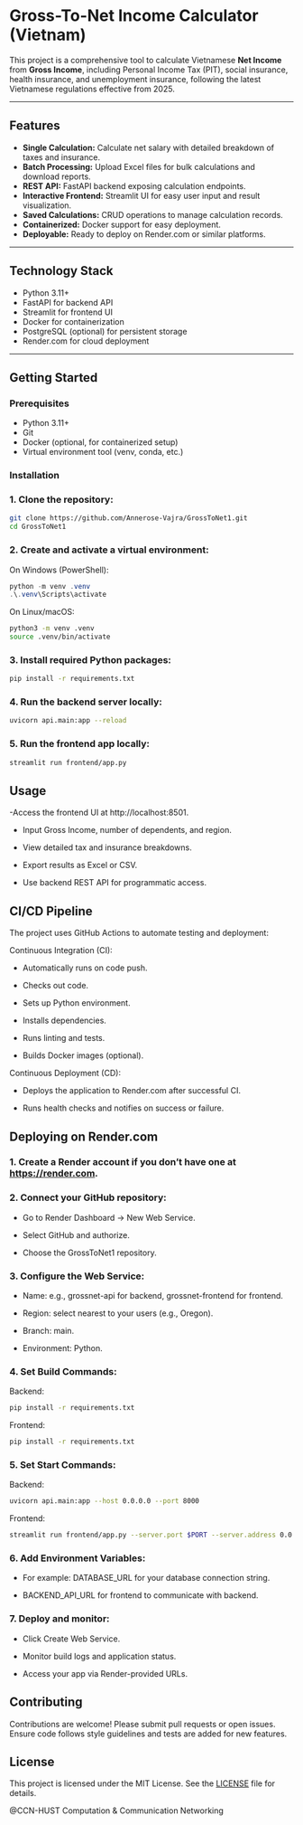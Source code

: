 # Gross-To-Net Income Calculator (Vietnam)

This project is a comprehensive tool to calculate Vietnamese **Net Income** from **Gross Income**, including Personal Income Tax (PIT), social insurance, health insurance, and unemployment insurance, following the latest Vietnamese regulations effective from 2025.

---

## Features

- **Single Calculation:** Calculate net salary with detailed breakdown of taxes and insurance.
- **Batch Processing:** Upload Excel files for bulk calculations and download reports.
- **REST API:** FastAPI backend exposing calculation endpoints.
- **Interactive Frontend:** Streamlit UI for easy user input and result visualization.
- **Saved Calculations:** CRUD operations to manage calculation records.
- **Containerized:** Docker support for easy deployment.
- **Deployable:** Ready to deploy on Render.com or similar platforms.

---

## Technology Stack

- Python 3.11+
- FastAPI for backend API
- Streamlit for frontend UI
- Docker for containerization
- PostgreSQL (optional) for persistent storage
- Render.com for cloud deployment

---

## Getting Started

### Prerequisites

- Python 3.11+
- Git
- Docker (optional, for containerized setup)
- Virtual environment tool (venv, conda, etc.)

### Installation

### 1. Clone the repository:
```bash
git clone https://github.com/Annerose-Vajra/GrossToNet1.git
cd GrossToNet1
```
### 2. Create and activate a virtual environment:

On Windows (PowerShell):

```powershell
python -m venv .venv
.\.venv\Scripts\activate
```
On Linux/macOS:

```bash
python3 -m venv .venv
source .venv/bin/activate
```
### 3. Install required Python packages:

```bash
pip install -r requirements.txt
```
### 4. Run the backend server locally:

```bash
uvicorn api.main:app --reload
```
### 5. Run the frontend app locally:
```bash
streamlit run frontend/app.py
```
## Usage
  -Access the frontend UI at http://localhost:8501.
  
  - Input Gross Income, number of dependents, and region.
  
  - View detailed tax and insurance breakdowns.
  
  - Export results as Excel or CSV.
  
  - Use backend REST API for programmatic access.

## CI/CD Pipeline
The project uses GitHub Actions to automate testing and deployment:

 Continuous Integration (CI):

  - Automatically runs on code push.

  - Checks out code.

  - Sets up Python environment.

  - Installs dependencies.

  - Runs linting and tests.

  - Builds Docker images (optional).

Continuous Deployment (CD):

  - Deploys the application to Render.com after successful CI.

  - Runs health checks and notifies on success or failure.

## Deploying on Render.com
### 1. Create a Render account if you don’t have one at https://render.com.

### 2. Connect your GitHub repository:

 - Go to Render Dashboard → New Web Service.

 - Select GitHub and authorize.

 - Choose the GrossToNet1 repository.

### 3. Configure the Web Service:

 - Name: e.g., grossnet-api for backend, grossnet-frontend for frontend.
  
 - Region: select nearest to your users (e.g., Oregon).
  
 - Branch: main.
  
 - Environment: Python.

### 4. Set Build Commands:

Backend:

```bash
pip install -r requirements.txt
```
Frontend:

```bash
pip install -r requirements.txt
```
### 5. Set Start Commands:

Backend:

```bash
uvicorn api.main:app --host 0.0.0.0 --port 8000
```
Frontend:

```bash
streamlit run frontend/app.py --server.port $PORT --server.address 0.0.0.0
```
### 6. Add Environment Variables:

 - For example: DATABASE_URL for your database connection string.

 - BACKEND_API_URL for frontend to communicate with backend.

### 7. Deploy and monitor:

 - Click Create Web Service.
  
 - Monitor build logs and application status.
  
 - Access your app via Render-provided URLs.

## Contributing
Contributions are welcome!
Please submit pull requests or open issues.
Ensure code follows style guidelines and tests are added for new features.

## License

This project is licensed under the MIT License. See the [LICENSE](LICENSE) file for details.

@CCN-HUST
Computation & Communication Networking


